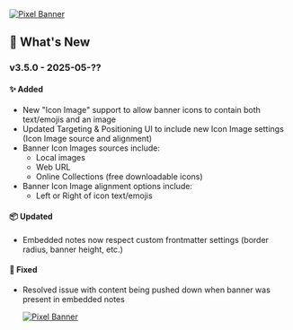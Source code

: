 <a href="https://www.youtube.com/watch?v=VWS1efySjZM">
  <img src="https://pixel-banner.online/img/pixel-banner-transparent-bg.png" alt="Pixel Banner" style="max-width: 400px;">
</a>

## 🎉 What's New
### v3.5.0 - 2025-05-??
#### ✨ Added
- New "Icon Image" support to allow banner icons to contain both text/emojis and an image
- Updated Targeting & Positioning UI to include new Icon Image settings (Icon Image source and alignment)
- Banner Icon Images sources include:
  - Local images
  - Web URL
  - Online Collections (free downloadable icons)
- Banner Icon Image alignment options include:
  - Left or Right of icon text/emojis

#### 📦 Updated
- Embedded notes now respect custom frontmatter settings (border radius, banner height, etc.)

#### 🐛 Fixed
- Resolved issue with content being pushed down when banner was present in embedded notes

  <a href="https://www.youtube.com/watch?v=VWS1efySjZM">
    <img src="https://pixel-banner.online/img/pixel-banner-truck.jpg" alt="Pixel Banner" style="max-width: 400px;">
  </a>